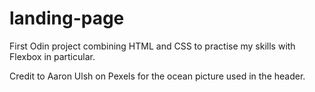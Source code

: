 # landing-page

First Odin project combining HTML and CSS to practise my skills with Flexbox in particular.

Credit to Aaron Ulsh on Pexels for the ocean picture used in the header.